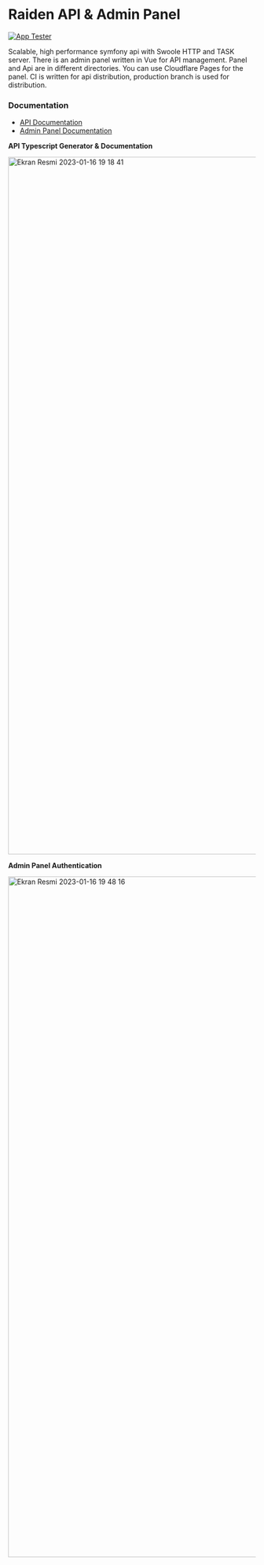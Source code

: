 # Raiden API & Admin Panel

[![App Tester](https://github.com/arrrray/raiden/actions/workflows/tester.yml/badge.svg)](https://github.com/writelnas/api-main/actions/workflows/tester.yml)

Scalable, high performance symfony api with Swoole HTTP and TASK server.
There is an admin panel written in Vue for API management. Panel and Api are in different directories. You can use
Cloudflare Pages for the panel. CI is written for api distribution, production branch is used for distribution.

### Documentation

* [API Documentation](api)
* [Admin Panel Documentation](admin)


__API Typescript Generator & Documentation__

<img width="1419" alt="Ekran Resmi 2023-01-16 19 18 41" src="https://user-images.githubusercontent.com/8649070/212729809-25660714-e0ec-40da-bd34-66d81eab56b0.png">

__Admin Panel Authentication__

<img width="1385" alt="Ekran Resmi 2023-01-16 19 48 16" src="https://user-images.githubusercontent.com/8649070/212729823-072bd303-0913-4989-9817-c2a30b4eb3a1.png">
